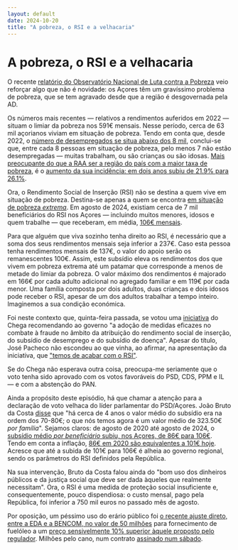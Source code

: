 ```yaml
---
layout: default
date: 2024-10-20
title: "A pobreza, o RSI e a velhacaria"
---
```

# A pobreza, o RSI e a velhacaria

O recente [relatório do Observatório Nacional de Luta contra a Pobreza](https://on.eapn.pt/wp-content/uploads/ONLCP_PES_Relatorio2024.pdf) veio reforçar algo que não é novidade: os Açores têm um gravíssimo problema de pobreza, que se tem agravado desde que a região é desgovernada pela AD.

Os números mais recentes — relativos a rendimentos auferidos em 2022 — situam o limiar da pobreza nos 591€ mensais. Nesse período, cerca de 63 mil açorianos viviam em situação de pobreza.  Tendo em conta que, desde 2022, o [número de desempregados se situa abaixo dos 8 mil](https://srea.azores.gov.pt/Conteudos/Media/file.aspx?ida=11119), conclui-se que, entre cada 8 pessoas em situação de pobreza, pelo menos 7 não estão desempregadas — muitas trabalham, ou são crianças ou são idosas. [Mais preocupante do que a RAA ser a região do país com a maior taxa de pobreza](https://açores.net/pobreza/2023/12/12/pobreza.html), é o [aumento da sua incidência: em dois anos subiu de 21.9% para 26.1%](https://www.ine.pt/xportal/xmain?xpid=INE&xpgid=ine_indicadores&contecto=pi&indOcorrCod=0009821).

Ora, o Rendimento Social de Inserção (RSI) não se destina a quem vive em situação de pobreza. Destina-se apenas a quem se encontra [em  situação de pobreza _extrema_](https://www.seg-social.pt/rendimento-social-de-insercao). Em agosto de 2024, existiam cerca de 7 mil beneficiários do RSI nos Açores — incluindo muitos menores, idosos e quem trabalhe — que receberam, em média, [106€ mensais](https://www.seg-social.pt/documents/10152/31745858/RSI+Dados+Mensais+200407_a_202408.xls/5ac938b9-17c0-450e-9d3f-f0520f7c8e06).

Para que alguém que viva sozinho tenha direito ao RSI, é necessário que a soma dos seus rendimentos mensais seja inferior a 237€. Caso esta pessoa tenha rendimentos mensais de 137€, o valor do apoio serão os remanescentes 100€. Assim, este subsídio eleva os rendimentos dos que vivem em pobreza extrema até um patamar que corresponde a menos de metade do limiar da pobreza. O valor máximo dos rendimentos é majorado em 166€ por cada adulto adicional no agregado familiar e em 119€ por cada menor. Uma família composta por dois adultos, duas crianças e dois idosos pode receber o RSI, apesar de um dos adultos trabalhar a tempo inteiro. Imaginemos a sua condição económica.

Foi neste contexto que, quinta-feira passada, se votou uma [iniciativa](http://base.alra.pt:82/4DACTION/w_pesquisa_registo/3/3636) do Chega recomendando ao governo "a adoção de medidas eficazes no combate à fraude no âmbito da atribuição do rendimento social de inserção, do subsídio de desemprego e do subsídio de doença". Apesar do título, José Pacheco não escondeu ao que vinha, ao afirmar, na apresentação da iniciativa, que ["temos de acabar com o RSI"](http://base.alra.pt:82/4DACTION/w_pesquisa_registo/3/3636).

Se do Chega não esperava outra coisa, preocupa-me seriamente que o voto tenha sido aprovado com os votos favoráveis do PSD, CDS, PPM e IL — e com a abstenção do PAN.

Ainda a propósito deste episódio, há que chamar a atenção para a declaração de voto velhaca do líder parlamentar do PSD/Açores. João Bruto da Costa [disse](http://base.alra.pt:82/4DACTION/w_pesquisa_registo/3/3636) que "há cerca de 4 anos o valor médio do subsídio era na ordem dos 70-80€; o que nós temos agora é um valor médio de 323.50€ _por família_". Sejamos claros: de agosto de 2020 até agosto de 2024, o [subsídio médio _por beneficiário_ subiu, nos Açores, de 86€ para 106€](https://www.seg-social.pt/documents/10152/31745858/RSI+Dados+Mensais+200407_a_202408.xls/5ac938b9-17c0-450e-9d3f-f0520f7c8e06). Tendo em conta a inflação, [86€ em 2020 são equivalentes a 101€ hoje](https://www.inflationtool.com/euro-portugal/2020-to-present-value?amount=86&year2=2024&frequency=yearly). Acresce que até a subida de 101€ para 106€ é alheia ao governo regional, sendo os parâmetros do RSI definidos pela República.

Na sua intervenção, Bruto da Costa falou ainda do "bom uso dos dinheiros públicos e da justiça social que deve ser dada àqueles que realmente necessitam". Ora, o RSI é uma medida de proteção social insuficiente e, consequentemente, pouco dispendiosa: o custo mensal, pago pela República, foi inferior a 750 mil euros no passado mês de agosto.

Por oposição, um péssimo uso do erário público foi [o recente ajuste direto, entre a EDA e a BENCOM, no valor de 50 milhões](https://www.base.gov.pt/Base4/pt/detalhe/?type=contratos&id=10942305) para fornecimento de fuelóleo a um [preço sensivelmente 10% superior àquele proposto pelo regulador](https://acores.bloco.org/noticias/regiao-e-penalizada-com-ajuste-direto-de-50-me-empresa-do-grupo-bensaude/5345). Milhões pelo cano, num contrato [assinado num sábado](https://www.acorianooriental.pt/noticia/governo-e-eda-vao-ao-parlamento-explicar-negocio-com-bencom-364272).